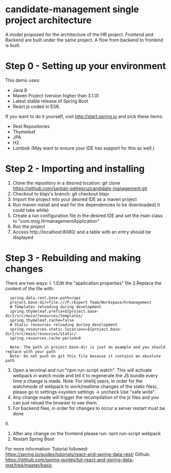 # candidate-management single project architecture 
A model proposed for the architecture of the HR project. Frontend and Backend are built under the same project. A flow from backend to frontend is built.

# Step 0 - Setting up your environment
This demo uses:
  - Java 8
  - Maven Project (version higher than 3.1.0)
  - Latest stable release of Spring Boot
  - React.js coded in ES6. 

If you want to do it yourself, visit http://start.spring.io and pick these items:
- Rest Repositories
- Thymeleaf
- JPA
- H2
- Lombok (May want to ensure your IDE has support for this as well.)

# Step 2 - Importing and installing
1. Clone the repository in a desired location: git clone https://github.com/serban-petrescu/candidate-management.git
2. Checkout to blajv's branch: git checkout blajv
3. Import the project into your desired IDE as a maven project
4. Run maven install and wait for the dependencies to be downloaded( it could take while)
5. Create a run configuration file in the desired IDE and set the main class to "com.msg.HrmanagementApplication"
6. Run the project
7. Access http://localhost:8080/ and a table with an entry should be displayed

# Step 3 - Rebuilding and making changes
There are two ways:
 I. 
  1.Edit the "application.properties" file
  2.Replace the content of the file with:
  
      spring.data.rest.base-path=/api
      project.base-dir=file:///F:/Expert Team/Workspace/hrmanagement
      # Templates reloading during development
      spring.thymeleaf.prefix=${project.base-dir}/src/main/resources/templates/
      spring.thymeleaf.cache=false
      # Static resources reloading during development
      spring.resources.static-locations=${project.base-dir}/src/main/resources/static/
      spring.resources.cache-period=0

      Note: The path in project.base-dir is just an example and you should replace with your path
      Note: Do not push on git this file because it contains an absolute path
  3. Open a terminal and run "npm run-script watch".
      This will activate webpack in watch mode and tell it to regenerate the JS bundle every time a change is made.
      Note: For intellij users, in order for the watchmode of webpack to work(realtime changes of the static files), please go         to settings->system settings -> uncheck Use "safe write".
  4. Any change made will trigger the recompilation of the js files and you can just reload the browser to see them.
  5. For backend files, in order for changes to occur a server restart must be done
  
 II.
  1. After any change on the frontend please run:
     npm run-script webpack
  2. Restart Spring Boot
   
For more information:
Tutorial followed: https://spring.io/guides/tutorials/react-and-spring-data-rest/
Github: https://github.com/spring-guides/tut-react-and-spring-data-rest/tree/master/basic

